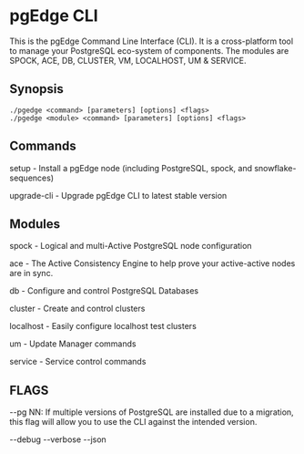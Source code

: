 # pgEdge CLI
This is the pgEdge Command Line Interface (CLI).  It is a cross-platform 
tool to manage your PostgreSQL eco-system of components.  The modules are 
SPOCK, ACE, DB, CLUSTER, VM, LOCALHOST, UM & SERVICE.

## Synopsis
    ./pgedge <command> [parameters] [options] <flags> 
    ./pgedge <module> <command> [parameters] [options] <flags> 

## Commands

setup - Install a pgEdge node (including PostgreSQL, spock, and snowflake-sequences)

upgrade-cli - Upgrade pgEdge CLI to latest stable version

## Modules

spock - Logical and multi-Active PostgreSQL node configuration

ace - The Active Consistency Engine to help prove your active-active nodes are in sync.

db - Configure and control PostgreSQL Databases

cluster - Create and control clusters 

localhost - Easily configure localhost test clusters

um - Update Manager commands

service - Service control commands

## FLAGS

--pg NN: If multiple versions of PostgreSQL are installed due to a migration, this flag will allow you to use the CLI against the intended version. 

--debug
--verbose
--json

